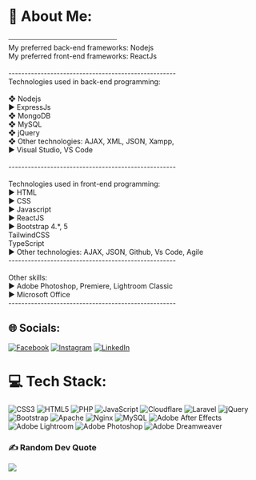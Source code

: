 # 💫 About Me:
⎯⎯⎯⎯⎯⎯⎯⎯⎯⎯⎯⎯⎯⎯⎯⎯⎯⎯⎯⎯⎯⎯⎯⎯⎯⎯⎯⎯⎯⎯⎯<br>My preferred back-end frameworks: Nodejs <br>My preferred front-end frameworks: ReactJs<br><br>----------------------------------------------------<br>Technologies used in back-end programming:<br><br>❖ Nodejs<br>► ExpressJs<br>❖ MongoDB<br>❖ MySQL<br>❖ jQuery<br>❖ Other technologies: AJAX, XML, JSON, Xampp, <br>► Visual Studio, VS Code<br><br>----------------------------------------------------<br><br>Technologies used in front-end programming:<br>► HTML<br>► CSS<br>► Javascript<br>► ReactJS<br>► Bootstrap 4.*, 5 <br> TailwindCSS <br> TypeScript<br>► Other technologies: AJAX, JSON, Github, Vs Code, Agile<br>----------------------------------------------------<br><br>Other skills:<br>► Adobe Photoshop, Premiere, Lightroom Classic<br>► Microsoft Office<br>----------------------------------------------------


## 🌐 Socials:
[![Facebook](https://img.shields.io/badge/Facebook-%231877F2.svg?logo=Facebook&logoColor=white)](https://facebook.com/mtfkr.geo) [![Instagram](https://img.shields.io/badge/Instagram-%23E4405F.svg?logo=Instagram&logoColor=white)](https://instagram.com/georgian.fullstack) [![LinkedIn](https://img.shields.io/badge/LinkedIn-%230077B5.svg?logo=linkedin&logoColor=white)](https://linkedin.com/in/georgian-cristinel-vasile) 

# 💻 Tech Stack:
![CSS3](https://img.shields.io/badge/css3-%231572B6.svg?style=flat&logo=css3&logoColor=white) ![HTML5](https://img.shields.io/badge/html5-%23E34F26.svg?style=flat&logo=html5&logoColor=white) ![PHP](https://img.shields.io/badge/php-%23777BB4.svg?style=flat&logo=php&logoColor=white) ![JavaScript](https://img.shields.io/badge/javascript-%23323330.svg?style=flat&logo=javascript&logoColor=%23F7DF1E) ![Cloudflare](https://img.shields.io/badge/Cloudflare-F38020?style=flat&logo=Cloudflare&logoColor=white) ![Laravel](https://img.shields.io/badge/laravel-%23FF2D20.svg?style=flat&logo=laravel&logoColor=white) ![jQuery](https://img.shields.io/badge/jquery-%230769AD.svg?style=flat&logo=jquery&logoColor=white) ![Bootstrap](https://img.shields.io/badge/bootstrap-%23563D7C.svg?style=flat&logo=bootstrap&logoColor=white) ![Apache](https://img.shields.io/badge/apache-%23D42029.svg?style=flat&logo=apache&logoColor=white) ![Nginx](https://img.shields.io/badge/nginx-%23009639.svg?style=flat&logo=nginx&logoColor=white) ![MySQL](https://img.shields.io/badge/mysql-%2300f.svg?style=flat&logo=mysql&logoColor=white) ![Adobe After Effects](https://img.shields.io/badge/Adobe%20After%20Effects-9999FF.svg?style=flat&logo=Adobe%20After%20Effects&logoColor=white) ![Adobe Lightroom](https://img.shields.io/badge/Adobe%20Lightroom-31A8FF.svg?style=flat&logo=Adobe%20Lightroom&logoColor=white) ![Adobe Photoshop](https://img.shields.io/badge/adobephotoshop-%2331A8FF.svg?style=flat&logo=adobephotoshop&logoColor=white) ![Adobe Dreamweaver](https://img.shields.io/badge/Adobe%20Dreamweaver-FF61F6.svg?style=flat&logo=Adobe%20Dreamweaver&logoColor=white)


### ✍️ Random Dev Quote
![](https://quotes-github-readme.vercel.app/api?type=horizontal&theme=radical)

